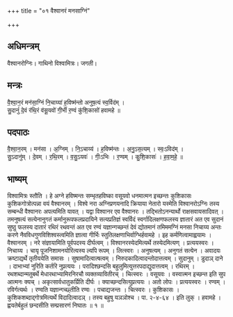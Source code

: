 +++
title = "०१ वैश्वानरं मनसाग्निं"

+++
## अधिमन्त्रम्
वैश्वानरोग्निः। गाथिनो विश्वामित्रः। जगती।

## मन्त्रः
वै॒श्वा॒न॒रं मन॑सा॒ग्निं नि॒चाय्या॑ ह॒विष्म॑न्तो अनुष॒त्यं स्व॒र्विद॑म् ।  
सु॒दानुं॑ दे॒वं र॑थि॒रं व॑सू॒यवो॑ गी॒र्भी र॒ण्वं कु॑शि॒कासो॑ हवामहे ॥

## पदपाठः
वै॒श्वा॒न॒रम् । मन॑सा । अ॒ग्निम् । नि॒ऽचाय्य॑ । ह॒विष्म॑न्तः । अ॒नु॒ऽस॒त्यम् । स्वः॒ऽविद॑म् ।  
सु॒ऽदानु॑म् । दे॒वम् । र॒थि॒रम् । व॒सु॒ऽयवः॑ । गीः॒ऽभिः । र॒ण्वम् । कु॒शि॒कासः॑ । ह॒वा॒म॒हे॒ ॥

## भाष्यम्
विश्वामित्रः स्तौति । हे अग्ने हविष्मन्तः सम्भृतहविष्का वसूयवो धनमात्मन इच्छन्तः कुशिकासः कुशिकगोत्रोत्पन्ना वयं वैश्वानरम् । विश्वे नरा अग्निप्रणयनादि क्रियाया नेतारो यस्मेति विश्वानरोऽग्निः तस्य सम्बन्धी वैश्वानरः अपत्यमिति यावत् । यद्वा विश्वानर एव वैश्वानरः । तद्भितोऽनन्यार्थो राक्षसवायसादिवत् । तमनुषत्यं सत्येनानुगतं कर्मानुरूपफलप्रदायिने सत्यप्रतिज्ञं स्वर्विदं स्वर्गादिलक्षणफलस्य ज्ञातारं अत एव सुदानं सुष्ठु फलस्य दातारं रथिरं रथवन्तं अत एव रण्वं यज्ञान्गच्छन्तं देवं द्योतमानं तमिममग्निं मनसा निचाय्य अन्तः करणे नैवविधगुणविशिश्वस्त्वमिति ज्ञात्वा गीर्भिः स्तुतिलक्षणाभिर्वाग्भिर्हवामहे । इह कर्मणित्वामाह्वयामः । वैश्वानरम् । नरे संज्ञायामिति पूर्वपदस्य दीर्घत्वम् । विश्वानरस्येदमित्यर्थे तस्येदमित्यण् । प्रत्ययस्वरः । निचाय्य । चायृ पूजनिशामनयोरित्यस्य ल्यपि रूपम् । लित्स्वरः । अनुषत्यम् । अनुगतं सत्येन । अवादयः क्रष्टाद्यर्थे तृतीययेति समासः । सुषामादित्वात्षत्वम् । निरुदकादित्वादन्तोदात्तत्वम् । सुदानुम् । डुदाञ् दाने । दाभाभ्यां नुरिति कर्तरि नुप्रत्ययः । परादिश्छन्दसि बहुलुमित्युत्तरपदाद्युदात्तत्वम् । रथिरम् । रथशब्दान्मतुबर्थे मेधारथाभ्यामिरनिरचौ व्यक्तव्यावितीरच् । चित्स्वरः । वसूयवः । वस्वात्मन इच्छन्त इति सुप आत्मनः क्यच् । अकृत्सार्वधातुकर्य्रिति दीर्घः । क्याच्छन्दसित्युप्रत्ययः । अतो लोपः । प्रत्ययस्वरः । रण्वम् । रविर्गत्यर्थः । रण्वति यज्ञान्गच्छ्तीति रण्वः । पचाद्यजन्तः । चित्स्वरः । कुशिकासः । कुशिकशब्दाद्गोत्रमित्यर्थे विदादित्वादञ् । तस्य बहुषु यञञोश्च । पा. २-४-६४ । इति लुक् । हवामहे । ह्वयतेर्बहुलं छन्दसीति सम्प्रसारणं निघातः ॥ १ ॥